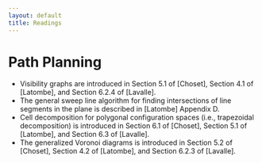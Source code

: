 ```yaml
---
layout: default
title: Readings
---
```

# Path Planning
* Visibility graphs are introduced in Section 5.1 of [Choset], Section 4.1 of [Latombe], and Section 6.2.4 of [Lavalle]. 
* The general sweep line algorithm for finding intersections of line segments in the plane is described in [Latombe] Appendix D.
* Cell decomposition for polygonal configuration spaces (i.e., trapezoidal decomposition) is introduced in Section 6.1 of [Choset], Section 5.1 of [Latombe], and Section 6.3 of [Lavalle].
* The generalized Voronoi diagrams is introduced in Section 5.2 of [Choset], Section 4.2 of [Latombe], and Section 6.2.3 of [Lavalle].
